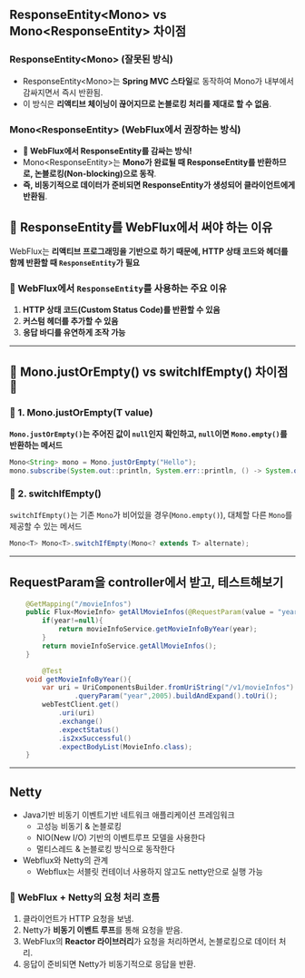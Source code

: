 ## ResponseEntity<Mono<T>> vs Mono<ResponseEntity<T>> 차이점

### ResponseEntity<Mono<T>> (잘못된 방식)

- ResponseEntity<Mono<T>>는 **Spring MVC 스타일**로 동작하여 Mono<T>가 내부에서 감싸지면서 즉시 반환됨.
- 이 방식은 **리액티브 체이닝이 끊어지므로 논블로킹 처리를 제대로 할 수 없음**.

### Mono<ResponseEntity<T>> (WebFlux에서 권장하는 방식)

- **🎯 WebFlux에서 ResponseEntity를 감싸는 방식!**
- Mono<ResponseEntity<T>>는 **Mono가 완료될 때 ResponseEntity를 반환하므로, 논블로킹(Non-blocking)으로 동작**.
- **즉, 비동기적으로 데이터가 준비되면 ResponseEntity가 생성되어 클라이언트에게 반환됨**.

## **🚀 ResponseEntity를 WebFlux에서 써야 하는 이유**

WebFlux는 **리액티브 프로그래밍을 기반으로 하기 때문에, HTTP 상태 코드와 헤더를 함께 반환할 때 `ResponseEntity`가 필요**

### **📌 WebFlux에서 `ResponseEntity`를 사용하는 주요 이유**

1. **HTTP 상태 코드(Custom Status Code)를 반환할 수 있음**
2. **커스텀 헤더를 추가할 수 있음**
3. **응답 바디를 유연하게 조작 가능**

---

## 🚀 Mono.justOrEmpty() vs switchIfEmpty() 차이점 🚀

### **📌 1. Mono.justOrEmpty(T value)**

**`Mono.justOrEmpty()`는 주어진 값이 `null`인지 확인하고, `null`이면 `Mono.empty()`를 반환하는 메서드**

```java
Mono<String> mono = Mono.justOrEmpty("Hello");
mono.subscribe(System.out::println, System.err::println, () -> System.out.println("Completed"));
```

### 📌 2. switchIfEmpty()

`switchIfEmpty()`는 기존 `Mono`가 비어있을 경우(`Mono.empty()`), 대체할 다른 `Mono`를 제공할 수 있는 메서드

```java
Mono<T> Mono<T>.switchIfEmpty(Mono<? extends T> alternate);
```

---

## RequestParam을 controller에서 받고, 테스트해보기

```java
	@GetMapping("/movieInfos")
	public Flux<MovieInfo> getAllMovieInfos(@RequestParam(value = "year",required = false)Integer year){
		if(year!=null){
			return movieInfoService.getMovieInfoByYear(year);
		}
		return movieInfoService.getAllMovieInfos();
	}

		@Test
	void getMovieInfoByYear(){
		var uri = UriComponentsBuilder.fromUriString("/v1/movieInfos")
				.queryParam("year",2005).buildAndExpand().toUri();
		webTestClient.get()
			.uri(uri)
			.exchange()
			.expectStatus()
			.is2xxSuccessful()
			.expectBodyList(MovieInfo.class);
	}
```

---

## Netty

- Java기반 비동기 이벤트기반 네트워크 애플리케이션 프레임워크
  - 고성능 비동기 & 논블로킹
  - NIO(New I/O) 기반의 이벤트루프 모델을 사용한다
  - 멀티스레드 & 논블로킹 방식으로 동작한다
- Webflux와 Netty의 관계
  - Webflux는 서블릿 컨테이너 사용하지 않고도 netty만으로 실행 가능

### **📌 WebFlux + Netty의 요청 처리 흐름**

1. 클라이언트가 HTTP 요청을 보냄.
2. Netty가 **비동기 이벤트 루프**를 통해 요청을 받음.
3. WebFlux의 **Reactor 라이브러리**가 요청을 처리하면서, 논블로킹으로 데이터 처리.
4. 응답이 준비되면 Netty가 비동기적으로 응답을 반환.
